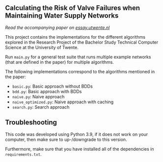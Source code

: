 Calculating the Risk of Valve Failures when Maintaining Water Supply Networks
-----
_Read the accompanying paper on [essay.utwente.nl](http://essay.utwente.nl/87350/)_

This project contains the implementations for the different algorithms explored
in the Research Project of the Bachelor Study Technical Computer Science at the
University of Twente.

Run `main.py` for a general test suite that runs multiple example networks 
(that are defined in the paper) for multiple algorithms.

The following implementations correspond to the algorithms mentioned in the
paper:
- `basic.py`: Basic approach without BDDs
- `bdd.py`: Basic approach with BDDs
- `naive.py`: Naive approach
- `naive_optimized.py`: Naive approach with caching
- `search.py`: Search approach

## Troubleshooting

This code was developed using Python 3.9, if it does not work on your computer,
then make sure to up-/downgrade to this version.

Furthermore, make sure that you have installed all of the dependencies in
`requirements.txt`.

